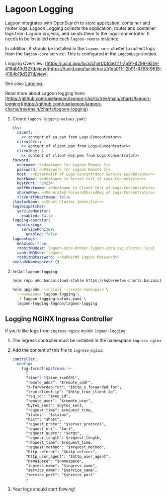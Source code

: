 # Lagoon Logging

Lagoon integrates with OpenSearch to store application, container and router logs. Lagoon Logging collects the application, router and container logs from Lagoon projects, and sends them to the logs concentrator.  It needs to be installed onto each `lagoon-remote` instance.

In addition, it should be installed in the `lagoon-core` cluster to collect logs from the `lagoon-core` service.  This is configured in the `LagoonLogs` section.

Logging Overview: [https://lucid.app/lucidchart/b1da011f-2b91-4798-9518-4164b19d327d/view](https://lucid.app/lucidchart/b1da011f-2b91-4798-9518-4164b19d327d/view)

See also: [Logging](../logging/logging.md).

Read more about Lagoon logging here: [https://github.com/uselagoon/lagoon-charts/tree/main/charts/lagoon-logging](https://github.com/uselagoon/lagoon-charts/tree/main/charts/lagoon-logging)

1. Create `lagoon-logging-values.yaml`:

    ```yaml title="lagoon-logging-values.yaml"
    tls:
      caCert: |
        << content of ca.pem from Logs-Concentrator>>
      clientCert: |
        << content of client.pem from Logs-Concentrator>>
      clientKey: |
        << content of client-key.pem from Logs-Concentrator>>
    forward:
      username: <<Username for Lagoon Remote 1>>
      password: <<Password for Lagoon Remote 1>>
      host: <<ExternalIP of Logs-Concentrator Service LoadBalancer>>
      hostName: <<Hostname in Server Cert of Logs-Concentrator>>
      hostPort: '24224'
      selfHostname: <<Hostname in Client Cert of Logs-Concentrator>>
      sharedKey: <<Generated ForwardSharedKey of Logs-Concentrator>>
      tlsVerifyHostname: false
    clusterName: <<Short Cluster Identifier>>
    logsDispatcher:
      serviceMonitor:
        enabled: false
    logging-operator:
      monitoring:
        serviceMonitor:
          enabled: false
    lagoonLogs:
      enabled: true
      rabbitMQHost: lagoon-core-broker.lagoon-core.svc.cluster.local
      rabbitMQUser: lagoon
      rabbitMQPassword: <<RabbitMQ Lagoon Password>>
    excludeNamespaces: {}
    ```

2. Install `lagoon-logging`:

    ```bash title="Install lagoon-logging"
    helm repo add banzaicloud-stable https://kubernetes-charts.banzaicloud.com

    helm upgrade --install --create-namespace \
      --namespace lagoon-logging \
      -f lagoon-logging-values.yaml \
      lagoon-logging lagoon/lagoon-logging
    ```

## Logging NGINX Ingress Controller

If you'd like logs from `ingress-nginx` inside `lagoon-logging`:

1. The ingress controller must be installed in the namespace `ingress-nginx`
2. Add the content of this file to `ingress-nginx`:

    ```yaml title="ingress-nginx log-format-upstream"
    controller:
      config:
        log-format-upstream: >-
          {
          "time": "$time_iso8601",
          "remote_addr": "$remote_addr",
          "x-forwarded-for": "$http_x_forwarded_for",
          "true-client-ip": "$http_true_client_ip",
          "req_id": "$req_id",
          "remote_user": "$remote_user",
          "bytes_sent": $bytes_sent,
          "request_time": $request_time,
          "status": "$status",
          "host": "$host",
          "request_proto": "$server_protocol",
          "request_uri": "$uri",
          "request_query": "$args",
          "request_length": $request_length,
          "request_time": $request_time,
          "request_method": "$request_method",
          "http_referer": "$http_referer",
          "http_user_agent": "$http_user_agent",
          "namespace": "$namespace",
          "ingress_name": "$ingress_name",
          "service_name": "$service_name",
          "service_port": "$service_port"
          }
    ```

3. Your logs should start flowing!
